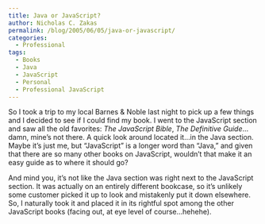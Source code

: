 ```yaml
---
title: Java or JavaScript?
author: Nicholas C. Zakas
permalink: /blog/2005/06/05/java-or-javascript/
categories:
  - Professional
tags:
  - Books
  - Java
  - JavaScript
  - Personal
  - Professional JavaScript
---
```

So I took a trip to my local Barnes & Noble last night to pick up a few things and I decided to see if I could find my book. I went to the JavaScript section and saw all the old favorites: *The JavaScript Bible*, *The Definitive Guide*&#8230;damn, mine&#8217;s not there. A quick look around located it&#8230;in the Java section. Maybe it&#8217;s just me, but &#8220;JavaScript&#8221; is a longer word than &#8220;Java,&#8221; and given that there are so many other books on JavaScript, wouldn&#8217;t that make it an easy guide as to where it should go?

And mind you, it&#8217;s not like the Java section was right next to the JavaScript section. It was actually on an entirely different bookcase, so it&#8217;s unlikely some customer picked it up to look and mistakenly put it down elsewhere. So, I naturally took it and placed it in its rightful spot among the other JavaScript books (facing out, at eye level of course&#8230;hehehe).
